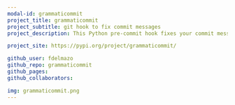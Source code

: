 ```yaml
---
modal-id: grammaticommit
project_title: grammaticommit
project_subtitle: git hook to fix commit messages
project_description: This Python pre-commit hook fixes your commit messages grammar with the different rules established by Linus Torvalds when he created git.

project_site: https://pypi.org/project/grammaticommit/

github_user: fdelmazo
github_repo: grammaticommit
github_pages:
github_collaborators:

img: grammaticommit.png
---
```

